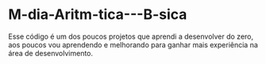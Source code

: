 # M-dia-Aritm-tica---B-sica
Esse código é um dos poucos projetos que aprendi a desenvolver do zero, aos poucos vou aprendendo e melhorando para ganhar mais experiência na área de desenvolvimento.
